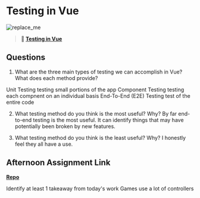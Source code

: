 # Testing in Vue

![replace_me](https://codeworks.blob.core.windows.net/public/assets/img/illustrations/placeholder.svg)

> **📖 [Testing in Vue](https://codeworksacademy.com/fs-student-guide/resources/wk8-9/04-Vue-Testing)**

## Questions

1. What are the three main types of testing we can accomplish in Vue? What does each method provide?

Unit Testing
testing small portions of the app
Component Testing
testing each compnent on an individual basis
End-To-End (E2E) Testing
test of the entire code

2. What testing method do you think is the most useful? Why?
   By far end-to-end testing is the most useful. It can identify things that may have potentially been broken by new features.

3. What testing method do you think is the least useful? Why?
   I honestly feel they all have a use.

## Afternoon Assignment Link

**[Repo](https://github.com/AustinDye/<ASSIGNMENT_REPO>)**

Identify at least 1 takeaway from today's work
Games use a lot of controllers
